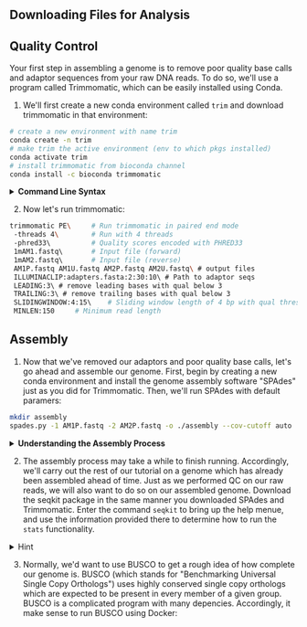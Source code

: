 ## Downloading Files for Analysis 

## Quality Control 
Your first step in assembling a genome is to remove poor quality base calls and adaptor sequences from your raw DNA reads. To do so, we'll use a program called Trimmomatic, which can be easily installed using Conda. 

1. We'll first create a new conda environment called `trim` and download trimmomatic in that environment:
```sh
# create a new environment with name trim 
conda create -n trim 
# make trim the active environment (env to which pkgs installed)
conda activate trim 
# install trimmomatic from bioconda channel 
conda install -c bioconda trimmomatic 
```
<details>
<summary><b>Command Line Syntax</b></summary>

> Note the `-n` in the code above. This syntax (a dash followed by a letter) is what is used to pass computational parameters to a program that alter its function. Here, `-n` stands for name. Note that flags will often (but not always) have a shortened/abbreviated form with a single `-` character and a longer explicit form preceded by two `-` characters. For most packages, a list of command options can be found with either `-h` or `--help`. In bioinformatics, you'll spend a lot of time on help screens...

</details>

2. Now let's run trimmomatic: 
```sh
trimmomatic PE\     # Run trimmomatic in paired end mode
 -threads 4\        # Run with 4 threads
 -phred33\          # Quality scores encoded with PHRED33 
 1mAM1.fastq\       # Input file (forward)
 1mAM2.fastq\       # Input file (reverse)
 AM1P.fastq AM1U.fastq AM2P.fastq AM2U.fastq\ # output files
 ILLUMINACLIP:adapters.fasta:2:30:10\ # Path to adaptor seqs 
 LEADING:3\ # remove leading bases with qual below 3
 TRAILING:3\ # remove trailing bases with qual below 3 
 SLIDINGWINDOW:4:15\    # Sliding window length of 4 bp with qual threshold of 15 (below 15 = removed) 
 MINLEN:150     # Minimum read length 
```
## Assembly 
1. Now that we've removed our adaptors and poor quality base calls, let's go ahead and assemble our genome. First, begin by creating a new conda environment and install the genome assembly software "SPAdes" just as you did for Trimmomatic. Then, we'll run SPAdes with default paramers: 
```sh
mkdir assembly 
spades.py -1 AM1P.fastq -2 AM2P.fastq -o ./assembly --cov-cutoff auto  
```
<details>
<summary><b>Understanding the Assembly Process</b></summary>

>Many modern assemblers use a branch of mathematics called graph-theory. In graph theory, a graph is defined as a mathematical structure used to model the pairwise relationships between objects. In the context of genomic assembly, the objects whose relationships we desire to model are sequences of length $k$ called <b>k-mers</b>. These k-mers are generated from quality controlled, raw genomic sequences *in silico*. K-mers are then represented as vertices on a certain type of graph called a **De Bruijn Graph**. Two k-mers are then linked together by an edge if the suffix (ending) of the first k-mer matches the prefix (beginning) of the second. This process is repeated until each k-mer is visited once. This yields a sequential ordering of k-mers that *should* represent the correct sequential ordering of k-mer sequences within a genome. Often times, software will use dynamic programing algorithms to determine what value of $k$ is appropriate for a given set of reads, and may even adjust that value in real-time. 

</details>

2. The assembly process may take a while to finish running. Accordingly, we'll carry out the rest of our tutorial on a genome which has already been assembled ahead of time. Just as we performed QC on our raw reads, we will also want to do so on our assembled genome. Download the seqkit package in the same manner you downloaded SPAdes and Trimmomatic. Enter the command `seqkit` to bring up the help menue, and use the information provided there to determine how to run the `stats` functionality. 

<details>
<summary>Hint</summary>


```sh
seqkit stats NesPan3.fasta 
```

</details>

3. Normally, we'd want to use BUSCO to get a rough idea of how complete our genome is. BUSCO (which stands for "Benchmarking Universal Single Copy Orthologs") uses highly conserved single copy orthologs which are expected to be present in every member of a given group. BUSCO is a complicated program with many depencies. Accordingly, it make sense to run BUSCO using Docker: 
```sh

```